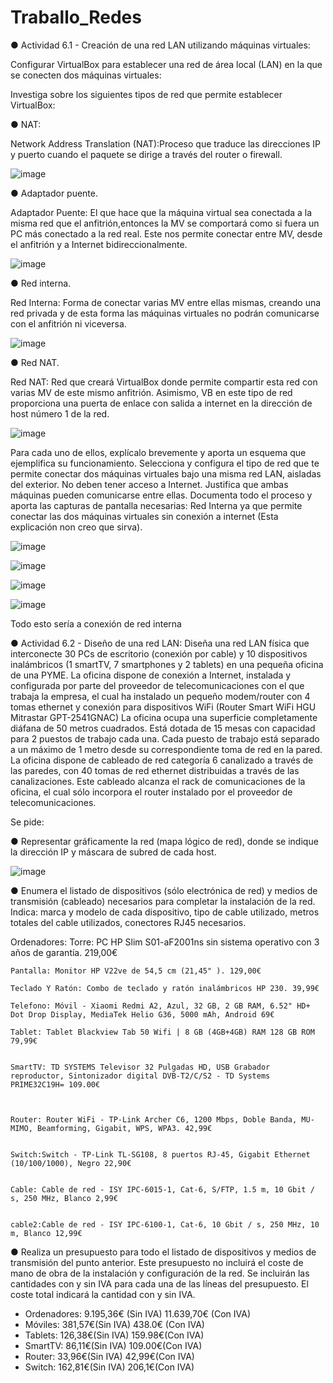 # Traballo_Redes

● Actividad 6.1 - Creación de una red LAN utilizando máquinas virtuales: 

Configurar VirtualBox para establecer una red de área local (LAN) en la que se conecten dos máquinas virtuales: 




Investiga sobre los siguientes tipos de red que permite establecer VirtualBox:


 ● NAT: 
 

Network Address Translation (NAT):Proceso que traduce las direcciones IP y puerto cuando el paquete se dirige a través del router o firewall.


![image](https://github.com/Nardo104/Traballo_Redes/assets/164507058/beef8f77-e12c-4a16-ad63-42d145922418)




● Adaptador puente. 

Adaptador Puente: El que hace que la máquina virtual sea conectada a la misma red que el anfitrión,entonces la MV se comportará como si fuera un PC más conectado a la red real. Este nos permite conectar entre MV, desde el anfitrión y a Internet bidireccionalmente.


![image](https://github.com/Nardo104/Traballo_Redes/assets/164507058/9cde1bc9-aeaf-44bb-86bb-2585d0827810)



● Red interna.

Red Interna: Forma de conectar varias MV entre ellas mismas, creando una red privada y de esta forma las máquinas virtuales no podrán comunicarse con el anfitrión ni viceversa.


![image](https://github.com/Nardo104/Traballo_Redes/assets/164507058/9d0b5173-0557-47a4-ac1f-8761a7c7cf87)


● Red NAT.

Red NAT: Red que creará VirtualBox donde permite compartir esta red con varias MV de este mismo anfitrión. Asimismo, VB en este tipo de red proporciona una puerta de enlace con salida a internet en la dirección de host número 1 de la red.


![image](https://github.com/Nardo104/Traballo_Redes/assets/164507058/06ce15b8-6c71-46bb-9f20-a5a461c78889)




 Para cada uno de ellos, explícalo brevemente y aporta un esquema que ejemplifica su funcionamiento. Selecciona y configura el tipo de red que te permite conectar dos máquinas virtuales bajo una misma red LAN, aisladas del exterior. No deben tener acceso a Internet. Justifica que ambas máquinas pueden comunicarse entre ellas. Documenta todo el proceso y aporta las capturas de pantalla necesarias: 
Red Interna ya que permite conectar las dos máquinas virtuales sin conexión a internet (Esta explicación non creo que sirva).


![image](https://github.com/Nardo104/Traballo_Redes/assets/164507058/3c5769a7-56b6-4b72-b83c-6a0a1bc78e71)



![image](https://github.com/Nardo104/Traballo_Redes/assets/164507058/bbf9f7b6-aa20-4cb8-97ee-39fdf8d572a9)


![image](https://github.com/Nardo104/Traballo_Redes/assets/164507058/57cfa7f1-2876-46d8-95a6-4c912e1036cf)


![image](https://github.com/Nardo104/Traballo_Redes/assets/164507058/2f6db74f-6e5a-459f-9bfa-927dc43d6aa3)




Todo esto sería a conexión de red interna










● Actividad 6.2 - Diseño de una red LAN:
 Diseña una red LAN física que interconecte 30 PCs de escritorio (conexión por cable) y 10 dispositivos inalámbricos (1 smartTV, 7 smartphones y 2 tablets) en una pequeña oficina de una PYME. La oficina dispone de conexión a Internet, instalada y configurada por parte del proveedor de telecomunicaciones con el que trabaja la empresa, el cual ha instalado un pequeño modem/router con 4 tomas ethernet y conexión para dispositivos WiFi (Router Smart WiFi HGU Mitrastar GPT-2541GNAC) La oficina ocupa una superficie completamente diáfana de 50 metros cuadrados.
 Está dotada de 15 mesas con capacidad para 2 puestos de trabajo cada una. Cada puesto de trabajo está separado a un máximo de 1 metro desde su correspondiente toma de red en la pared. La oficina dispone de cableado de red categoría 6 canalizado a través de las paredes, con 40 tomas de red ethernet distribuidas a través de las canalizaciones. Este cableado alcanza el rack de comunicaciones de la oficina, el cual sólo incorpora el router instalado por el proveedor de telecomunicaciones. 

Se pide:

● Representar gráficamente la red (mapa lógico de red), donde se indique la dirección IP y máscara de subred de cada host. 


![image](https://github.com/Nardo104/Traballo_Redes/assets/164192169/84c51ff3-52b2-4c28-9eba-c208da55d1d8)




● Enumera el listado de dispositivos (sólo electrónica de red) y medios de transmisión (cableado) necesarios para completar la instalación de la red. Indica: marca y modelo de cada dispositivo, tipo de cable utilizado, metros totales del cable utilizados, conectores RJ45 necesarios. 


Ordenadores:
	Torre: PC HP Slim S01-aF2001ns sin sistema operativo con 3 años de garantía. 219,00€

 
	Pantalla: Monitor HP V22ve de 54,5 cm (21,45" ). 129,00€

	Teclado Y Ratón: Combo de teclado y ratón inalámbricos HP 230. 39,99€

	Telefono: Móvil - Xiaomi Redmi A2, Azul, 32 GB, 2 GB RAM, 6.52" HD+ Dot Drop Display, MediaTek Helio G36, 5000 mAh, Android 69€ 

	Tablet: Tablet Blackview Tab 50 Wifi | 8 GB (4GB+4GB) RAM 128 GB ROM 79,99€


	SmartTV: TD SYSTEMS Televisor 32 Pulgadas HD, USB Grabador reproductor, Sintonizador digital DVB-T2/C/S2 - TD Systems PRIME32C19H= 109.00€



	Router: Router WiFi - TP-Link Archer C6, 1200 Mbps, Doble Banda, MU-MIMO, Beamforming, Gigabit, WPS, WPA3. 42,99€
 

	Switch:Switch - TP-Link TL-SG108, 8 puertos RJ-45, Gigabit Ethernet (10/100/1000), Negro 22,90€ 
 

	Cable: Cable de red - ISY IPC-6015-1, Cat-6, S/FTP, 1.5 m, 10 Gbit / s, 250 MHz, Blanco 2,99€
 

	cable2:Cable de red - ISY IPC-6100-1, Cat-6, 10 Gbit / s, 250 MHz, 10 m, Blanco 12,99€



● Realiza un presupuesto para todo el listado de dispositivos y medios de transmisión del punto anterior. Este presupuesto no incluirá el coste de mano de obra de la instalación y configuración de la red. Se incluirán las cantidades con y sin IVA para cada una de las líneas del presupuesto. El coste total indicará la cantidad con y sin IVA.



+ Ordenadores: 9.195,36€ (Sin IVA) 11.639,70€  (Con IVA)
+ Móviles:  381,57€(Sin IVA)  438.0€ (Con IVA)
+ Tablets:  126,38€(Sin IVA) 159.98€(Con IVA)
+ SmartTV:  86,11€(Sin IVA) 109.00€(Con IVA)
+ Router: 33,96€(Sin IVA)  42,99€(Con IVA)
+ Switch: 162,81€(Sin IVA)  206,1€(Con IVA)








